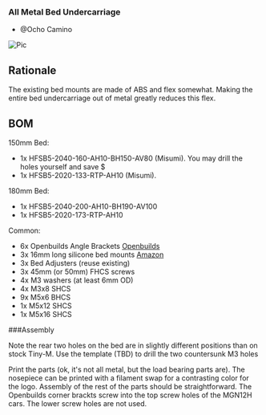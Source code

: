 ### All Metal Bed Undercarriage

- @Ocho Camino

![Pic](https://github.com/gsl12/Tiny-M/blob/master/usermods/all_metal_bed_undercarriage/images/150.png)

## Rationale
The existing bed mounts are made of ABS and flex somewhat.   Making the entire bed undercarriage out of metal greatly reduces this flex.

## BOM

150mm Bed:
- 1x HFSB5-2040-160-AH10-BH150-AV80 (Misumi).   You may drill the holes yourself and save $
- 1x HFSB5-2020-133-RTP-AH10 (Misumi). 

180mm Bed:
- 1x HFSB5-2040-200-AH10-BH190-AV100
- 1x HFSB5-2020-173-RTP-AH10

Common:
- 6x Openbuilds Angle Brackets [Openbuilds](https://openbuildspartstore.com/black-angle-corner-connector/)
- 3x 16mm long silicone bed mounts [Amazon](https://smile.amazon.com/dp/B07RZKF8MB?psc=1&ref=ppx_yo2_dt_b_product_details)
- 3x Bed Adjusters (reuse existing)
- 3x 45mm (or 50mm) FHCS screws
- 4x M3 washers (at least 6mm OD)
- 4x M3x8 SHCS
- 9x M5x6 BHCS
- 1x M5x12 SHCS
- 1x M5x16 SHCS

###Assembly

Note the rear two holes on the bed are in slightly different positions than on stock Tiny-M.   Use the template (TBD) to drill the two countersunk M3 holes

Print the parts (ok, it's not all metal, but the load bearing parts are).  The nosepiece can be printed with a filament swap for a contrasting color for the logo.   Assembly of the rest of the parts should be straightforward.   The Openbuilds corner brackts screw into the top screw holes of the MGN12H cars.  The lower screw holes are not used.
